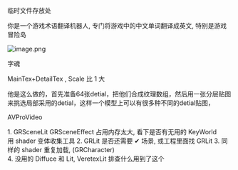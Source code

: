 临时文件存放处

你是一个游戏术语翻译机器人, 专门将游戏中的中文单词翻译成英文, 特别是游戏冒险岛

![image.png](https://image-1253155090.cos.ap-nanjing.myqcloud.com/202411142045423.png)

字魂

MainTex+DetailTex , Scale 比 1 大

他是这么做的，首先准备64张detial，把他们合成纹理数组，然后用一张分层贴图来挑选局部采用的detial，这样一个模型上可以有很多种不同的detial贴图，

AVProVideo

1. GRSceneLit GRSceneEffect 占用内存太大, 看下是否有无用的 KeyWorld  
		用 shader 变体收集工具
2. GRLit 是否还需要  ✔
		场景, 或工程里面找 GRLit
3. 同样的 shader 重复加载, (GRCharacter)  
4. 没用的 Diffuce 和 Lit, VeretexLit
		排查什么用到了这个